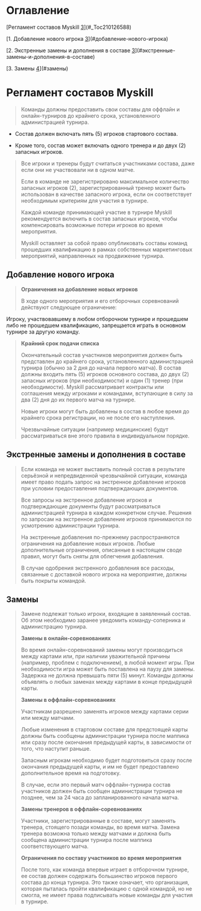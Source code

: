 # Оглавление

[Регламент составов Myskill [3](#_Toc210126588)](#_Toc210126588)

[1. Добавление нового игрока
[3](#добавление-нового-игрока)](#добавление-нового-игрока)

[2. Экстренные замены и дополнения в составе
[3](#экстренные-замены-и-дополнения-в-составе)](#экстренные-замены-и-дополнения-в-составе)

[3. Замены [4](#замены)](#замены)

<span id="_Toc210126588" class="anchor"></span>

# Регламент составов Myskill

> Команды должны предоставить свои составы для оффлайн и онлайн-турниров
> до крайнего срока, установленного администрацией турнира.

- Состав должен включать пять (5) игроков стартового состава.

- Кроме того, состав может включать одного тренера и до двух (2)
  запасных игроков.

> Все игроки и тренеры будут считаться участниками состава, даже если
> они не участвовали ни в одном матче.
>
> Если в команде не зарегистрировано максимальное количество запасных
> игроков (2), зарегистрированный тренер может быть использован в
> качестве запасного игрока, если он соответствует необходимым критериям
> для участия в турнире.
>
> Каждой команде принимающей участие в турнире Myskill рекомендуется
> включить в состав запасных игроков, чтобы компенсировать возможные
> потери игроков во время мероприятия.
>
> Myskill оставляет за собой право опубликовать составы команд прошедших
> квалификацию в рамках собственных маркетинговых мероприятий,
> направленных на продвижение турнира.

## Добавление нового игрока

> **Ограничения на добавление новых игроков**
>
> В ходе одного мероприятия и его отборочных соревнований действуют
> следующее ограничение:

Игроку, участвовавшему в любом отборочном турнире и прошедшем либо не
прошедшем квалификацию, запрещается играть в основном турнире за другую
команду.

> **Крайний срок подачи списка**
>
> Окончательный состав участников мероприятия должен быть представлен до
> крайнего срока, установленного администрацией турнира (обычно за 2 дня
> до начала первого матча). В состав должны входить пять (5) игроков
> основного состава, до двух (2) запасных игроков (при необходимости) и
> один (1) тренер (при необходимости). Myskill рассматривает контракты
> или соглашения между игроками и командами, вступающие в силу за два
> (2) дня до их первого матча на турнире.
>
> Новые игроки могут быть добавлены в состав в любое время до крайнего
> срока регистрации, но не после его наступления.
>
> Чрезвычайные ситуации (например медицинские) будут рассматриваться вне
> этого правила в индивидуальном порядке.

## Экстренные замены и дополнения в составе

> Если команда не может выставить полный состав в результате серьёзной и
> непредвиденной чрезвычайной ситуации, команда имеет право подать
> запрос на экстренное добавление игроков при условии предоставления
> подтверждающих документов.
>
> Все запросы на экстренное добавление игроков и подтверждающие
> документы будут рассматриваться администрацией турнира в каждом
> конкретном случае. Решения по запросам на экстренное добавление
> игроков принимаются по усмотрению администрации турнира.
>
> На экстренные добавления по-прежнему распространяются ограничения на
> добавление новых игроков. Любые дополнительные ограничения, описанные
> в настоящем своде правил, могут быть сняты для облегчения добавления.
>
> В случае одобрения экстренного добавления все расходы, связанные с
> доставкой нового игрока на мероприятие, должны быть покрыты командой.

## Замены

> Замене подлежат только игроки, входящие в заявленный состав. Об этом
> необходимо заранее уведомить команду-соперника и администрацию
> турнира.
>
> **Замены в онлайн-соревнованиях**
>
> Во время онлайн-соревнований замены могут производиться между картами
> или, при наличии уважительной причины (например, проблем с
> подключением), в любой момент игры. При необходимости игра может быть
> поставлена на паузу для замены. Задержка не должна превышать пяти (5)
> минут. Команды должны объявлять о любых заменах между картами в конце
> предыдущей карты.
>
> **Замены в оффлайн-соревнованиях**
>
> Участникам разрешено заменять игроков между картами серии или между
> матчами.
>
> Любые изменения в стартовом составе для предстоящей карты должны быть
> сообщены администрации турнира после маппика или сразу после окончания
> предыдущей карты, в зависимости от того, что наступит раньше.
>
> Запасным игрокам необходимо будет подготовиться сразу после окончания
> предыдущей карты, и им не будет предоставлено дополнительное время на
> подготовку.
>
> В случае, если это первый матч оффлайн-турнира состав участников
> должен быть сообщен администрации турнира не позднее, чем за 24 часа
> до запланированного начала матча.
>
> **Замены тренеров в оффлайн-соревнованиях**
>
> Участники, зарегистрированные в составе, могут заменять тренера,
> стоящего позади команды, во время матча. Замена тренера возможна
> только между матчами и должна быть сообщена администрации турнира
> после маппика соответствующего матча.
>
> **Ограничения по составу участников во время мероприятия**
>
> После того, как команда впервые играет в отборочном турнире, ее состав
> должен содержать большинство игроков первого состава до конца турнира.
> Это также означает, что организация, которая пыталась пройти
> квалификацию с одной командой, но не смогла, не имеет права
> подписывать новые команды для участия в турнире.